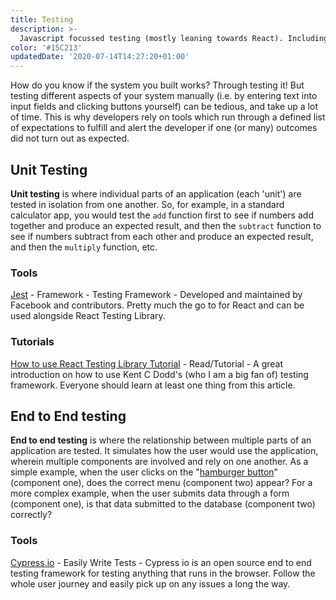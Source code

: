 ```yaml
---
title: Testing
description: >-
  Javascript focussed testing (mostly leaning towards React). Including tutorials on Unit testing and End to End testing.
color: '#15C213'
updatedDate: '2020-07-14T14:27:20+01:00'
---
```


How do you know if the system you built works? Through testing it! But testing different aspects of your system manually (i.e. by entering text into input fields and clicking buttons yourself) can be tedious, and take up a lot of time. This is why developers rely on tools which run through a defined list of expectations to fulfill and alert the developer if one (or many) outcomes did not turn out as expected.

## Unit Testing

**Unit testing** is where individual parts of an application (each 'unit') are tested in isolation from one another. So, for example, in a standard calculator app, you would test the `add` function first to see if numbers add together and produce an expected result, and then the `subtract` function to see if numbers subtract from each other and produce an expected result, and then the `multiply` function, etc.

### Tools

[Jest](https://jestjs.io/) - Framework - Testing Framework - Developed and maintained by Facebook and contributors. Pretty much the go to for React and can be used alongside React Testing Library.

### Tutorials

[How to use React Testing Library Tutorial](https://www.robinwieruch.de/react-testing-library) - Read/Tutorial - A great introduction on how to use Kent C Dodd's (who I am a big fan of) testing framework. Everyone should learn at least one thing from this article.

## End to End testing

**End to end testing** is where the relationship between multiple parts of an application are tested. It simulates how the user would use the application, wherein multiple components are involved and rely on one another. As a simple example, when the user clicks on the "[hamburger button](https://en.wikipedia.org/wiki/Hamburger_button)" (component one), does the correct menu (component two) appear? For a more complex example, when the user submits data through a form (component one), is that data submitted to the database (component two) correctly?

### Tools

[Cypress.io](https://www.cypress.io) - Easily Write Tests - Cypress io is an open source end to end testing framework for testing anything that runs in the browser. Follow the whole user journey and easily pick up on any issues a long the way.
